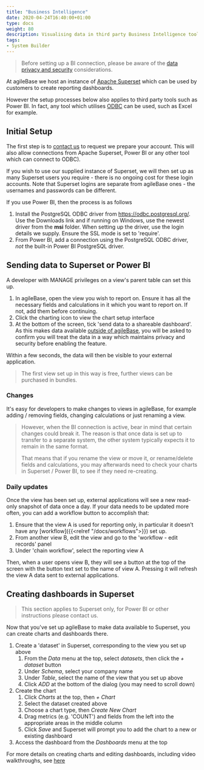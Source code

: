 ```yaml
---
title: "Business Intelligence"
date: 2020-04-24T16:40:00+01:00
type: docs
weight: 80
description: Visualising data in third party Business Intelligence tools
tags:
- System Builder
---
```


> Before setting up a BI connection, please be aware of the [data privacy and security](/docs/charting#privacy-and-data-security) considerations.

At agileBase we host an instance of [Apache Superset](https://superset.apache.org) which can be used by customers to create reporting dashboards.

However the setup processes below also applies to third party tools such as Power BI. In fact, any tool which utilises [ODBC](https://en.wikipedia.org/wiki/Open_Database_Connectivity) can be used, such as Excel for example.

## Initial Setup

The first step is to [contact us](https://agilechilli.com/contact-us/) to request we prepare your account. This will also allow connections from Apache Superset, Power BI or any other tool which can connect to ODBC).

If you wish to use our supplied instance of Superset, we will then set up as many Superset users you require - there is no ongoing cost for these login accounts. Note that Superset logins are separate from agileBase ones - the usernames and passwords can be different.

If you use Power BI, then the process is as follows
1) Install the PostgreSQL ODBC driver from https://odbc.postgresql.org/. Use the Downloads link and if running on Windows, use the newest driver from the **msi** folder. When setting up the driver, use the login details we supply. Ensure the SSL mode is set to 'require'.
2) From Power BI, add a connection using the PostgreSQL ODBC driver, *not* the built-in Power BI PostgreSQL driver.

## Sending data to Superset or Power BI

A developer with MANAGE privileges on a view's parent table can set this up.

1) In agileBase, open the view you wish to report on. Ensure it has all the necessary fields and calculations in it which you want to report on. If not, add them before continuing.
2) Click the charting icon to view the chart setup interface
3) At the bottom of the screen, tick 'send data to a shareable dashboard'. As this makes data available [outside of agileBase](charting#privacy-and-data-security), you will be asked to confirm you will treat the data in a way which maintains privacy and security before enabling the feature.

Within a few seconds, the data will then be visible to your external application.

> The first view set up in this way is free, further views can be purchased in bundles.

### Changes
It's easy for developers to make changes to views in agileBase, for example adding / removing fields, changing calculations or just renaming a view.

> However, when the BI connection is active, bear in mind that certain changes could break it. The reason is that once data is set up to transfer to a separate system, the other system typically expects it to remain in the same format.
>
> That means that if you rename the view or move it, or rename/delete fields and calculations, you may afterwards need to check your charts in Superset / Power BI, to see if they need re-creating.

### Daily updates

Once the view has been set up, external applications will see a new read-only snapshot of data once a day. If your data needs to be updated more often, you can add a workflow button to accomplish that:
1) Ensure that the view A is used for reporting only, in particular it doesn't have any [workflow]({{<relref "/docs/workflows">}}) set up.
2) From another view B, edit the view and go to the 'workflow - edit records' panel
3) Under 'chain workflow', select the reporting view A

Then, when a user opens view B, they will see a button at the top of the screen with the button text set to the name of view A. Pressing it will refresh the view A data sent to external applications.

## Creating dashboards in Superset

> This section applies to Superset only, for Power BI or other instructions please contact us.

Now that you've set up agileBase to make data available to Superset, you can create charts and dashboards there.

1) Create a 'dataset' in Superset, corresponding to the view you set up above
    1) From the *Data* menu at the top, select *datasets*, then click the *+ dataset* button
    2) Under *Schema*, select your company name
    3) Under *Table*, select the name of the view that you set up above
    4) Click *ADD* at the bottom of the dialog (you may need to scroll down)
2) Create the chart
    1) Click *Charts* at the top, then *+ Chart*
    2) Select the dataset created above
    3) Choose a chart type, then *Create New Chart*
    4) Drag metrics (e.g. 'COUNT') and fields from the left into the appropriate areas in the middle column
    5) Click *Save* and Superset will prompt you to add the chart to a new or existing dashboard
2) Access the dashboard from the *Dashboards* menu at the top

For more details on creating charts and editing dashboards, including video walkthroughs, see [here](https://docs.preset.io/docs/create-a-chart)







